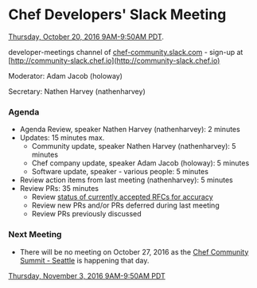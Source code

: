 # Chef Developers' Slack Meeting

[Thursday, October 20, 2016 9AM-9:50AM PDT](http://everytimezone.com/#2016-10-20,240,cn3).

developer-meetings channel of [chef-community.slack.com](http://chef-community.slack.com) - sign-up at [http://community-slack.chef.io](http://community-slack.chef.io)

Moderator:  Adam Jacob (holoway)

Secretary:  Nathen Harvey (nathenharvey)

### Agenda
* Agenda Review, speaker Nathen Harvey (nathenharvey): 2 minutes
* Updates: 15 minutes max.
  * Community update, speaker Nathen Harvey (nathenharvey): 5 minutes
  * Chef company update, speaker Adam Jacob (holoway): 5 minutes
  * Software update, speaker - various people: 5 minutes
* Review action items from last meeting (nathenharvey): 5 minutes
* Review PRs:  35 minutes
  * Review [status of currently accepted RFCs for accuracy](https://chef.github.io/chef-rfc/)
  * Review new PRs and/or PRs deferred during last meeting
  * Review PRs previously discussed

### Next Meeting

* There will be no meeting on October 27, 2016 as the [Chef Community Summit - Seattle](https://summit.chef.io/seattle/) is happening that day.

[Thursday, November 3, 2016 9AM-9:50AM PDT](http://everytimezone.com/#2016-11-3,240,cn3)
